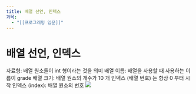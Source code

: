 ```yaml
---
title: 배열 선언, 인덱스
과목:
  - "[[프로그래밍 입문]]"
---
```


# 배열 선언, 인덱스

자료형: 배열 원소들이 int 형이라는 것을 의미
배열 이름: 배열을 사용할 때 사용하는 이름이 grade
배열 크기: 배열 원소의 개수가 10 개
인덱스 (배열 번호) 는 항상 0 부터 시작
인덱스 (index): 배열 원소의 번호
![](https://i.imgur.com/XKKJLy7.png)
